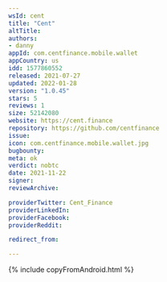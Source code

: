 ```yaml
---
wsId: cent
title: "Cent"
altTitle: 
authors:
- danny
appId: com.centfinance.mobile.wallet
appCountry: us
idd: 1577860552
released: 2021-07-27
updated: 2022-01-28
version: "1.0.45"
stars: 5
reviews: 1
size: 52142080
website: https://cent.finance
repository: https://github.com/centfinance
issue: 
icon: com.centfinance.mobile.wallet.jpg
bugbounty: 
meta: ok
verdict: nobtc
date: 2021-11-22
signer: 
reviewArchive:

providerTwitter: Cent_Finance
providerLinkedIn: 
providerFacebook: 
providerReddit: 

redirect_from:

---
```


{% include copyFromAndroid.html %}
